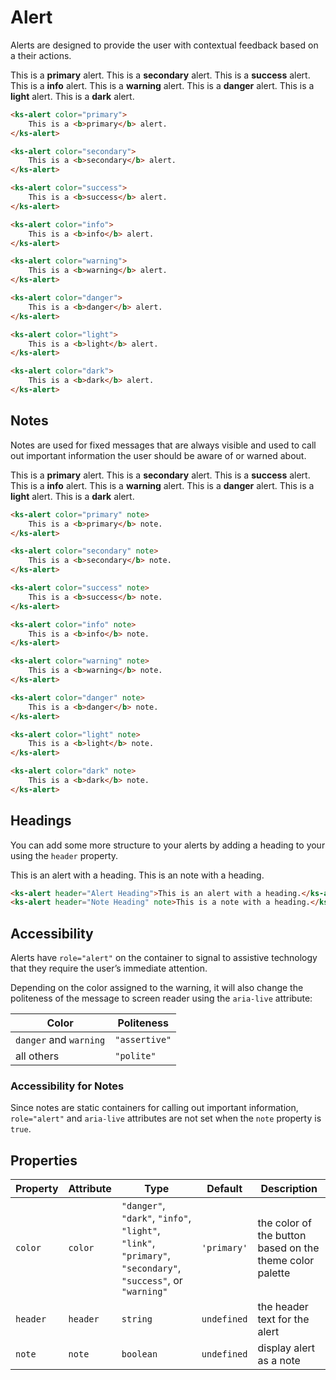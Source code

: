 # Alert

Alerts are designed to provide the user with contextual feedback based on a their actions.

<div class="my-lg">
    <ks-alert color="primary" class="mb-md">
        This is a <b>primary</b> alert.
    </ks-alert>
    <ks-alert color="secondary" class="mb-md">
        This is a <b>secondary</b> alert.
    </ks-alert>
    <ks-alert color="success" class="mb-md">
        This is a <b>success</b> alert.
    </ks-alert>
    <ks-alert color="info" class="mb-md">
        This is a <b>info</b> alert.
    </ks-alert>
    <ks-alert color="warning" class="mb-md">
        This is a <b>warning</b> alert.
    </ks-alert>
    <ks-alert color="danger" class="mb-md">
        This is a <b>danger</b> alert.
    </ks-alert>
    <ks-alert color="light" class="mb-md">
        This is a <b>light</b> alert.
    </ks-alert>
    <ks-alert color="dark">
        This is a <b>dark</b> alert.
    </ks-alert>
</div>

```html
<ks-alert color="primary">
    This is a <b>primary</b> alert.
</ks-alert>

<ks-alert color="secondary">
    This is a <b>secondary</b> alert.
</ks-alert>

<ks-alert color="success">
    This is a <b>success</b> alert.
</ks-alert>

<ks-alert color="info">
    This is a <b>info</b> alert.
</ks-alert>

<ks-alert color="warning">
    This is a <b>warning</b> alert.
</ks-alert>

<ks-alert color="danger">
    This is a <b>danger</b> alert.
</ks-alert>

<ks-alert color="light">
    This is a <b>light</b> alert.
</ks-alert>

<ks-alert color="dark">
    This is a <b>dark</b> alert.
</ks-alert>
```

## Notes

Notes are used for fixed messages that are always visible and used to call out important information the user should be aware of or warned about.

<div class="my-lg">
    <ks-alert color="primary" note class="mb-md">
        This is a <b>primary</b> alert.
    </ks-alert>
    <ks-alert color="secondary" note class="mb-md">
        This is a <b>secondary</b> alert.
    </ks-alert>
    <ks-alert color="success" note class="mb-md">
        This is a <b>success</b> alert.
    </ks-alert>
    <ks-alert color="info" note class="mb-md">
        This is a <b>info</b> alert.
    </ks-alert>
    <ks-alert color="warning" note class="mb-md">
        This is a <b>warning</b> alert.
    </ks-alert>
    <ks-alert color="danger" note class="mb-md">
        This is a <b>danger</b> alert.
    </ks-alert>
    <ks-alert color="light" note class="mb-md">
        This is a <b>light</b> alert.
    </ks-alert>
    <ks-alert color="dark" note>
        This is a <b>dark</b> alert.
    </ks-alert>
</div>

```html
<ks-alert color="primary" note>
    This is a <b>primary</b> note.
</ks-alert>

<ks-alert color="secondary" note>
    This is a <b>secondary</b> note.
</ks-alert>

<ks-alert color="success" note>
    This is a <b>success</b> note.
</ks-alert>

<ks-alert color="info" note>
    This is a <b>info</b> note.
</ks-alert>

<ks-alert color="warning" note>
    This is a <b>warning</b> note.
</ks-alert>

<ks-alert color="danger" note>
    This is a <b>danger</b> note.
</ks-alert>

<ks-alert color="light" note>
    This is a <b>light</b> note.
</ks-alert>

<ks-alert color="dark" note>
    This is a <b>dark</b> note.
</ks-alert>
```

## Headings

You can add some more structure to your alerts by adding a heading to your using the `header` property.

<div class="my-xl">
    <ks-alert header="Alert Heading" class="mb-xl">This is an alert with a heading.</ks-alert>
    <ks-alert header="Note Heading" note>This is an note with a heading.</ks-alert>
</div>

```html
<ks-alert header="Alert Heading">This is an alert with a heading.</ks-alert>
<ks-alert header="Note Heading" note>This is a note with a heading.</ks-alert>
```

## Accessibility

Alerts have `role="alert"` on the container to signal to assistive technology that they require the user’s immediate attention.

Depending on the color assigned to the warning, it will also change the politeness of the message to screen reader using the `aria-live` attribute:

| Color                  | Politeness    |
| ---------------------- | ------------- |
| `danger` and `warning` | `"assertive"` |
| all others             | `"polite"`    |

### Accessibility for Notes

Since notes are static containers for calling out important information, `role="alert"` and `aria-live` attributes are not set when the `note` property is `true`.

## Properties

| Property | Attribute | Type   | Default | Description |
| -------- | --------- | ------ | ------- | ----------- |
| `color`  | `color`   | `"danger"`, `"dark"`, `"info"`, `"light"`, `"link"`, `"primary"`, `"secondary"`, `"success"`, or `"warning"` | `'primary'` | the color of the button based on the theme color palette           |
| `header` | `header`  | `string`   | `undefined` | the header text for the alert            |
| `note`   | `note`    | `boolean`  | `undefined` | display alert as a note            |
